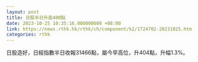 ```yaml
---
layout: post
title: 日股半日升逾400點
date: 2023-10-25 10:35:16.000000000 +08:00
link: https://news.rthk.hk/rthk/ch/component/k2/1724702-20231025.htm
categories: rthk
---
```


日股造好，日經指數半日收報31466點，屬今早高位，升404點，升幅1.3%。
